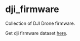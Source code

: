 # dji_firmware
Collection of DJI Drone firmware.

Get dji firmware dataset [here](https://smu-my.sharepoint.com/:f:/g/personal/yannaingtun_smu_edu_sg/EnvGWrhOdWZOrPpwe-EgNFoBFwdxuSnjJ5rGLoRkefP3RA?e=txGVth).

